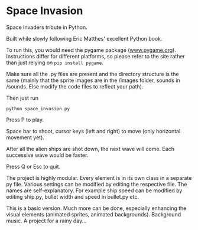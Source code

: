 # Space Invasion
Space Invaders tribute in Python. 

Built while slowly following Eric Matthes' excellent Python book. 

To run this, you would need the pygame package (www.pygame.org). Instructions differ for different platforms, so please refer to the site rather than just relying on ```pip install pygame```.

Make sure all the .py files are present and the directory structure is the same (mainly that the sprite images are in the /images folder, sounds in /sounds. Else modify the code files to reflect your path). 

Then just run 
```
python space_invasion.py
```
Press P to play.

Space bar to shoot, cursor keys (left and right) to move (only horizontal movement yet). 

After all the alien ships are shot down, the next wave will come. Each successive wave would be faster.

Press Q or Esc to quit.

The project is highly modular. Every element is in its own class in a separate py file. Various settings can be modified by editing the respective file. The names are self-explanatory. For example ship speed can be modified by editing ship.py, bullet width and speed in bullet.py etc. 

This is a basic version. Much more can be done, especially enhancing the visual elements (animated sprites, animated backgrounds). Background music. A project for a rainy day...



